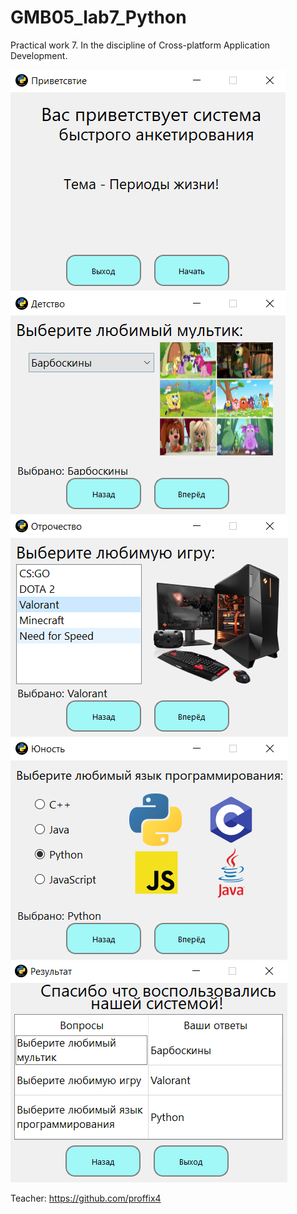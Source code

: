 # GMB05_lab7_Python
Practical work 7. In the discipline of Cross-platform Application Development.

![Screenshot](Screenshot_1.png)
![Screenshot](Screenshot_2.png)
![Screenshot](Screenshot_3.png)
![Screenshot](Screenshot_4.png)
![Screenshot](Screenshot_5.png)


Teacher: https://github.com/proffix4
